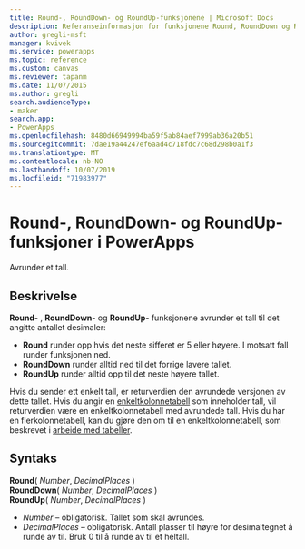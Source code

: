 ```yaml
---
title: Round-, RoundDown- og RoundUp-funksjonene | Microsoft Docs
description: Referanseinformasjon for funksjonene Round, RoundDown og RoundUp i PowerApps, inkludert syntaks
author: gregli-msft
manager: kvivek
ms.service: powerapps
ms.topic: reference
ms.custom: canvas
ms.reviewer: tapanm
ms.date: 11/07/2015
ms.author: gregli
search.audienceType:
- maker
search.app:
- PowerApps
ms.openlocfilehash: 8480d66949994ba59f5ab84aef7999ab36a20b51
ms.sourcegitcommit: 7dae19a44247ef6aad4c718fdc7c68d298b0a1f3
ms.translationtype: MT
ms.contentlocale: nb-NO
ms.lasthandoff: 10/07/2019
ms.locfileid: "71983977"
---
```

# <a name="round-rounddown-and-roundup-functions-in-powerapps"></a>Round-, RoundDown- og RoundUp-funksjoner i PowerApps
Avrunder et tall.

## <a name="description"></a>Beskrivelse
**Round-** , **RoundDown-** og **RoundUp-** funksjonene avrunder et tall til det angitte antallet desimaler:

* **Round** runder opp hvis det neste sifferet er 5 eller høyere. I motsatt fall runder funksjonen ned.
* **RoundDown** runder alltid ned til det forrige lavere tallet.
* **RoundUp** runder alltid opp til det neste høyere tallet.

Hvis du sender ett enkelt tall, er returverdien den avrundede versjonen av dette tallet.  Hvis du angir en [enkeltkolonnetabell](../working-with-tables.md) som inneholder tall, vil returverdien være en enkeltkolonnetabell med avrundede tall. Hvis du har en flerkolonnetabell, kan du gjøre den om til en enkeltkolonnetabell, som beskrevet i [arbeide med tabeller](../working-with-tables.md).

## <a name="syntax"></a>Syntaks
**Round**( *Number*, *DecimalPlaces* )<br>**RoundDown**( *Number*, *DecimalPlaces* )<br>**RoundUp**( *Number*, *DecimalPlaces* )

* *Number* – obligatorisk. Tallet som skal avrundes.
* *DecimalPlaces* – obligatorisk.  Antall plasser til høyre for desimaltegnet å runde av til.  Bruk 0 til å runde av til et heltall.  

